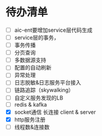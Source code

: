 # 待办清单
- [ ]  aic-ent要增加service层代码生成
- [ ]  service层的事务，
- [ ]  事务传播
- [ ]  分页查询
- [ ]  多数据源支持
- [ ]  配置的自动刷新
- [ ]  异常处理
- [ ]  日志脱敏&日志服务平台接入
- [ ]  链路追踪（skywalking）
- [ ]  自定义服务发现的LB
- [ ]  redis & kafka
- [x]  socket通信 长连接 client & server
- [x]  http服务注册
- [ ]  线程数&连接数